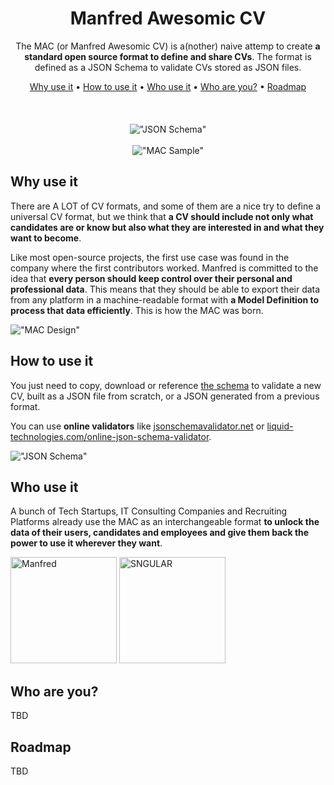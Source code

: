 <div align="center">

# Manfred Awesomic CV

The MAC (or Manfred Awesomic CV) is a(nother) naive attemp to create **a standard open source format to define and share CVs**. The format is defined as a JSON Schema to validate CVs stored as JSON files.

[Why use it](#why-use-it) •
[How to use it](#how-to-use-it) •
[Who use it](#why-use-it) •
[Who are you?](#who-are-you) •
[Roadmap](#roadmap)  
<br />
<br />
<br />
!["JSON Schema"](https://github.com/getmanfred/mac/blob/master/assets/readme/schema_screen_capture.png?raw=true "JSON Schema")
<br />
 <br />
!["MAC Sample"](https://github.com/getmanfred/mac/blob/master/assets/readme/MAC_sample.gif?raw=true "MAC Sample")
  
</div>  

## Why use it

There are A LOT of CV formats, and some of them are a nice try to define a universal CV format, but we think that **a CV should include not only what candidates are or know but also what they are interested in and what they want to become**.

Like most open-source projects, the first use case was found in the company where the first contributors worked. Manfred is committed to the idea that **every person should keep control over their personal and professional data**. This means that they should be able to export their data from any platform in a machine-readable format with **a Model Definition to process that data efficiently**. This is how the MAC was born.


!["MAC Design"](https://github.com/getmanfred/mac/blob/master/assets/readme/MAC_first_design.png?raw=true "MAC Design")


## How to use it

You just need to copy, download or reference [the schema](https://github.com/getmanfred/mac/blob/master/schema/schema.json) to validate a new CV, built as a JSON file from scratch, or a JSON generated from a previous format.

You can use **online validators** like [jsonschemavalidator.net](https://www.jsonschemavalidator.net/) or [liquid-technologies.com/online-json-schema-validator](https://www.liquid-technologies.com/online-json-schema-validator).

!["JSON Schema"](https://github.com/getmanfred/mac/blob/master/assets/readme/MAC_online_validator_example.png?raw=true "JSON Schema")

## Who use it

A bunch of Tech Startups, IT Consulting Companies and Recruiting Platforms already use the MAC as an interchangeable format **to unlock the data of their users, candidates and employees and give them back the power to use it wherever they want**.

<a href="https://www.getmanfred.com/" target="_blank"><img alt="Manfred" src="https://pbs.twimg.com/profile_images/946845160004112384/ap8_xjIa_400x400.jpg" width="170"/></a> <a href="https://www.sngular.com/" target="_blank"><img alt="SNGULAR" src="https://res.cloudinary.com/crunchbase-production/image/upload/c_lpad,h_170,w_170,f_auto,b_white,q_auto:eco,dpr_1/ympwkuxhx9lusfwrfbbb" width="170"/></a>

## Who are you?

TBD

## Roadmap

TBD
